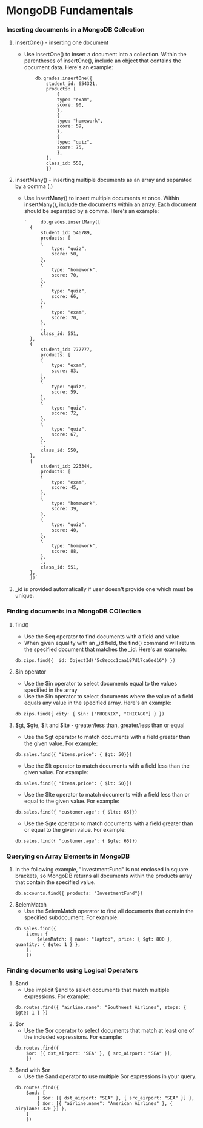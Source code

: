 # MongoDB Fundamentals

### Inserting documents in a MongoDB Collection

1. insertOne() - inserting one document

    - Use insertOne() to insert a document into a collection. Within the parentheses of insertOne(), include an object that contains the document data. Here's an example:

        ```
            db.grades.insertOne({
                student_id: 654321,
                products: [
                    {
                    type: "exam",
                    score: 90,
                    },
                    {
                    type: "homework",
                    score: 59,
                    },
                    {
                    type: "quiz",
                    score: 75,
                    },
                ],
                class_id: 550,
                })
        ```

2. insertMany() - inserting multiple documents as an array and separated by a comma (,)

    - Use insertMany() to insert multiple documents at once. Within insertMany(), include the documents within an array. Each document should be separated by a comma. Here's an example:

        ```
        `     db.grades.insertMany([
          {
              student_id: 546789,
              products: [
              {
                  type: "quiz",
                  score: 50,
              },
              {
                  type: "homework",
                  score: 70,
              },
              {
                  type: "quiz",
                  score: 66,
              },
              {
                  type: "exam",
                  score: 70,
              },
              ],
              class_id: 551,
          },
          {
              student_id: 777777,
              products: [
              {
                  type: "exam",
                  score: 83,
              },
              {
                  type: "quiz",
                  score: 59,
              },
              {
                  type: "quiz",
                  score: 72,
              },
              {
                  type: "quiz",
                  score: 67,
              },
              ],
              class_id: 550,
          },
          {
              student_id: 223344,
              products: [
              {
                  type: "exam",
                  score: 45,
              },
              {
                  type: "homework",
                  score: 39,
              },
              {
                  type: "quiz",
                  score: 40,
              },
              {
                  type: "homework",
                  score: 88,
              },
              ],
              class_id: 551,
          },
          ])`
        ```

3. \_id is provided automatically if user doesn't provide one which must be unique.

### Finding documents in a MongoDB COllection

1. find()

    - Use the $eq operator to find documents with a field and value
    - When given equality with an \_id field, the find() command will return the specified document that matches the \_id. Here's an example:

    ```
    db.zips.find({ _id: ObjectId("5c8eccc1caa187d17ca6ed16") })
    ```

2. $in operator

    - Use the $in operator to select documents equal to the values specified in the array
    - Use the $in operator to select documents where the value of a field equals any value in the specified array. Here's an example:

    ```
    db.zips.find({ city: { $in: ["PHOENIX", "CHICAGO"] } })
    ```

3. $gt, $gte, $lt and $lte - greater/less than, greater/less than or equal

    - Use the $gt operator to match documents with a field greater than the given value. For example:

    ```
    db.sales.find({ "items.price": { $gt: 50}})
    ```

    - Use the $lt operator to match documents with a field less than the given value. For example:

    ```
    db.sales.find({ "items.price": { $lt: 50}})

    ```

    - Use the $lte operator to match documents with a field less than or equal to the given value. For example:

    ```
    db.sales.find({ "customer.age": { $lte: 65}})
    ```

    - Use the $gte operator to match documents with a field greater than or equal to the given value. For example:

    ```
    db.sales.find({ "customer.age": { $gte: 65}})
    ```

### Querying on Array Elements in MongoDB

1. In the following example, "InvestmentFund" is not enclosed in square brackets, so MongoDB returns all documents within the products array that contain the specified value.
    ```
    db.accounts.find({ products: "InvestmentFund"})
    ```
2. $elemMatch
    - Use the $elemMatch operator to find all documents that contain the specified subdocument. For example:
    ```
    db.sales.find({
        items: {
            $elemMatch: { name: "laptop", price: { $gt: 800 }, quantity: { $gte: 1 } },
        },
        })
    ```

### Finding documents using Logical Operators

1. $and
    - Use implicit $and to select documents that match multiple expressions. For example:
    ```
    db.routes.find({ "airline.name": "Southwest Airlines", stops: { $gte: 1 } })
    ```
2. $or
    - Use the $or operator to select documents that match at least one of the included expressions. For example:
    ```
    db.routes.find({
        $or: [{ dst_airport: "SEA" }, { src_airport: "SEA" }],
        })
    ```
3. $and with $or
    - Use the $and operator to use multiple $or expressions in your query.
    ```
    db.routes.find({
        $and: [
            { $or: [{ dst_airport: "SEA" }, { src_airport: "SEA" }] },
            { $or: [{ "airline.name": "American Airlines" }, { airplane: 320 }] },
        ]
        })
    ```
